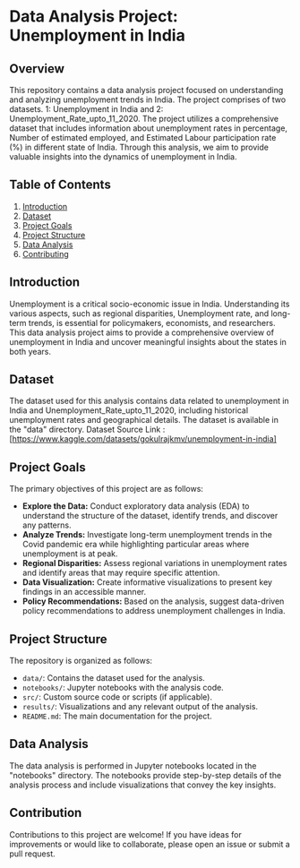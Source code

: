 # Data Analysis Project: Unemployment in India

## Overview

This repository contains a data analysis project focused on understanding and analyzing unemployment trends in India. The project comprises of two datasets. 1: Unemployment in India and 2: Unemployment_Rate_upto_11_2020.
The project utilizes a comprehensive dataset that includes information about unemployment rates in percentage, Number of estimated employed, and Estimated Labour participation rate (%) in different state of India. Through this analysis, we aim to provide valuable insights into the dynamics of unemployment in India.

## Table of Contents

1. [Introduction](#introduction)
2. [Dataset](#dataset)
3. [Project Goals](#project-goals)
4. [Project Structure](#project-structure)
5. [Data Analysis](#data-analysis)
6. [Contributing](#contributing)

## Introduction

Unemployment is a critical socio-economic issue in India. Understanding its various aspects, such as regional disparities, Unemployment rate, and long-term trends, is essential for policymakers, economists, and researchers. This data analysis project aims to provide a comprehensive overview of unemployment in India and uncover meaningful insights about the states in both years.

## Dataset

The dataset used for this analysis contains data related to unemployment in India and Unemployment_Rate_upto_11_2020, including historical unemployment rates and geographical details. The dataset is available in the "data" directory.
Dataset Source Link :
[https://www.kaggle.com/datasets/gokulrajkmv/unemployment-in-india]

## Project Goals

The primary objectives of this project are as follows:

- **Explore the Data:** Conduct exploratory data analysis (EDA) to understand the structure of the dataset, identify trends, and discover any patterns.
- **Analyze Trends:** Investigate long-term unemployment trends in the Covid pandemic era while highlighting particular areas where unemployment is at peak.
- **Regional Disparities:** Assess regional variations in unemployment rates and identify areas that may require specific attention.
- **Data Visualization:** Create informative visualizations to present key findings in an accessible manner.
- **Policy Recommendations:** Based on the analysis, suggest data-driven policy recommendations to address unemployment challenges in India.

## Project Structure

The repository is organized as follows:

- `data/`: Contains the dataset used for the analysis.
- `notebooks/`: Jupyter notebooks with the analysis code.
- `src/`: Custom source code or scripts (if applicable).
- `results/`: Visualizations and any relevant output of the analysis.
- `README.md`: The main documentation for the project.

## Data Analysis

The data analysis is performed in Jupyter notebooks located in the "notebooks" directory. The notebooks provide step-by-step details of the analysis process and include visualizations that convey the key insights.

## Contribution

Contributions to this project are welcome! If you have ideas for improvements or would like to collaborate, please open an issue or submit a pull request.




